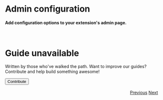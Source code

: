 # Admin configuration
<h4 class="fw-light">Add configuration options to your extension's admin page.</h4><br/>

<div class="position-relative p-5 text-center text-muted bg-body border rounded-4">
  <div class="mt-5 mb-4">
    <i class="bi bi-book h1"></i>
  </div>
  <h1 class="text-body-emphasis">Guide unavailable</h1>
  <p class="col-lg-6 mx-auto mb-4">
    Written by those who've walked the path. Want to improve our guides? Contribute and help build something awesome!
  </p>
  <a href="https://github.com/BlueprintFramework/web/edit/main/docs/pages/developing-extensions/Admin-configuration.md">
    <button class="btn btn-primary px-4 mb-5 rounded-pill" type="button">
      Contribute
    </button>
  </a>
</div><br>

<div class="btn-group docs-navigator" role="group" aria-label="Navigation" style="float: right">
  <a href="?page=developing-extensions/Custom-controllers" class="btn btn-dark bg-light-subtle border-0 rounded-start-pill">Previous</a>
  <a href="?page=developing-extensions/Custom-table-and-migrations" class="btn btn-dark bg-light-subtle border-0 rounded-end-pill">Next</a>
</div>